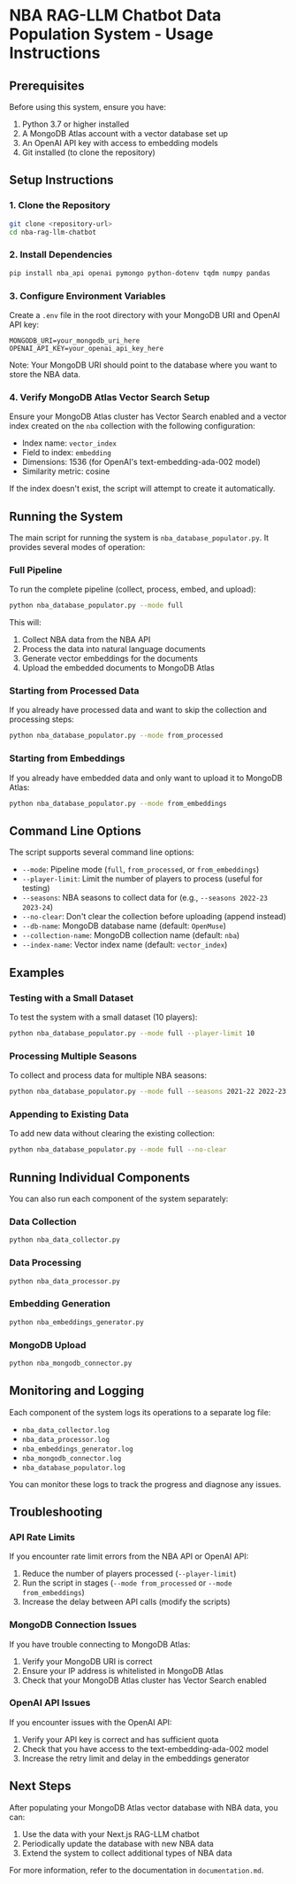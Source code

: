 # NBA RAG-LLM Chatbot Data Population System - Usage Instructions

## Prerequisites

Before using this system, ensure you have:

1. Python 3.7 or higher installed
2. A MongoDB Atlas account with a vector database set up
3. An OpenAI API key with access to embedding models
4. Git installed (to clone the repository)

## Setup Instructions

### 1. Clone the Repository

```bash
git clone <repository-url>
cd nba-rag-llm-chatbot
```

### 2. Install Dependencies

```bash
pip install nba_api openai pymongo python-dotenv tqdm numpy pandas
```

### 3. Configure Environment Variables

Create a `.env` file in the root directory with your MongoDB URI and OpenAI API key:

```
MONGODB_URI=your_mongodb_uri_here
OPENAI_API_KEY=your_openai_api_key_here
```

Note: Your MongoDB URI should point to the database where you want to store the NBA data.

### 4. Verify MongoDB Atlas Vector Search Setup

Ensure your MongoDB Atlas cluster has Vector Search enabled and a vector index created on the `nba` collection with the following configuration:

- Index name: `vector_index`
- Field to index: `embedding`
- Dimensions: 1536 (for OpenAI's text-embedding-ada-002 model)
- Similarity metric: cosine

If the index doesn't exist, the script will attempt to create it automatically.

## Running the System

The main script for running the system is `nba_database_populator.py`. It provides several modes of operation:

### Full Pipeline

To run the complete pipeline (collect, process, embed, and upload):

```bash
python nba_database_populator.py --mode full
```

This will:
1. Collect NBA data from the NBA API
2. Process the data into natural language documents
3. Generate vector embeddings for the documents
4. Upload the embedded documents to MongoDB Atlas

### Starting from Processed Data

If you already have processed data and want to skip the collection and processing steps:

```bash
python nba_database_populator.py --mode from_processed
```

### Starting from Embeddings

If you already have embedded data and only want to upload it to MongoDB Atlas:

```bash
python nba_database_populator.py --mode from_embeddings
```

## Command Line Options

The script supports several command line options:

- `--mode`: Pipeline mode (`full`, `from_processed`, or `from_embeddings`)
- `--player-limit`: Limit the number of players to process (useful for testing)
- `--seasons`: NBA seasons to collect data for (e.g., `--seasons 2022-23 2023-24`)
- `--no-clear`: Don't clear the collection before uploading (append instead)
- `--db-name`: MongoDB database name (default: `OpenMuse`)
- `--collection-name`: MongoDB collection name (default: `nba`)
- `--index-name`: Vector index name (default: `vector_index`)

## Examples

### Testing with a Small Dataset

To test the system with a small dataset (10 players):

```bash
python nba_database_populator.py --mode full --player-limit 10
```

### Processing Multiple Seasons

To collect and process data for multiple NBA seasons:

```bash
python nba_database_populator.py --mode full --seasons 2021-22 2022-23 2023-24
```

### Appending to Existing Data

To add new data without clearing the existing collection:

```bash
python nba_database_populator.py --mode full --no-clear
```

## Running Individual Components

You can also run each component of the system separately:

### Data Collection

```bash
python nba_data_collector.py
```

### Data Processing

```bash
python nba_data_processor.py
```

### Embedding Generation

```bash
python nba_embeddings_generator.py
```

### MongoDB Upload

```bash
python nba_mongodb_connector.py
```

## Monitoring and Logging

Each component of the system logs its operations to a separate log file:

- `nba_data_collector.log`
- `nba_data_processor.log`
- `nba_embeddings_generator.log`
- `nba_mongodb_connector.log`
- `nba_database_populator.log`

You can monitor these logs to track the progress and diagnose any issues.

## Troubleshooting

### API Rate Limits

If you encounter rate limit errors from the NBA API or OpenAI API:

1. Reduce the number of players processed (`--player-limit`)
2. Run the script in stages (`--mode from_processed` or `--mode from_embeddings`)
3. Increase the delay between API calls (modify the scripts)

### MongoDB Connection Issues

If you have trouble connecting to MongoDB Atlas:

1. Verify your MongoDB URI is correct
2. Ensure your IP address is whitelisted in MongoDB Atlas
3. Check that your MongoDB Atlas cluster has Vector Search enabled

### OpenAI API Issues

If you encounter issues with the OpenAI API:

1. Verify your API key is correct and has sufficient quota
2. Check that you have access to the text-embedding-ada-002 model
3. Increase the retry limit and delay in the embeddings generator

## Next Steps

After populating your MongoDB Atlas vector database with NBA data, you can:

1. Use the data with your Next.js RAG-LLM chatbot
2. Periodically update the database with new NBA data
3. Extend the system to collect additional types of NBA data

For more information, refer to the documentation in `documentation.md`.
